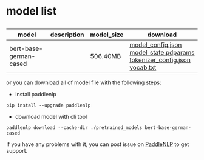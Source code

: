 #  model list

##  

| model  | description | model_size  | download         |
| --- | --- | --- | --- |
|bert-base-german-cased|  | 506.40MB | [model_config.json](https://bj.bcebos.com/paddlenlp/models/community/bert-base-german-cased/model_config.json)<br>[model_state.pdparams](https://bj.bcebos.com/paddlenlp/models/community/bert-base-german-cased/model_state.pdparams)<br>[tokenizer_config.json](https://bj.bcebos.com/paddlenlp/models/community/bert-base-german-cased/tokenizer_config.json)<br>[vocab.txt](https://bj.bcebos.com/paddlenlp/models/community/bert-base-german-cased/vocab.txt) |

or you can download all of model file with the following steps:

* install paddlenlp

```shell
pip install --upgrade paddlenlp
```

* download model with cli tool

```shell
paddlenlp download --cache-dir ./pretrained_models bert-base-german-cased
```

If you have any problems with it, you can post issue on [PaddleNLP](https://github.com/PaddlePaddle/PaddleNLP) to get support.
